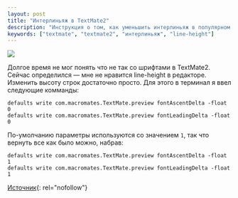 ```yaml
---
layout: post
title: "Интерлиньяж в TextMate2"
description: "Инструкция о том, как уменьшить интерлиньяж в популярном текстовом редакторе textmate 2"
keywords: ["textmate", "textmate2", "интерлиньяж", "line-height"]
---
```


<img src="http://31808.selcdn.ru/it-prm/pics/textmate2LH.jpg" class="img-center" /> 

Долгое время не мог понять что не так со шрифтами в TextMate2. Сейчас определился — мне не нравится line-height в редакторе. Изменить высоту строк достаточно просто. Для этого в терминал я ввел следующие комманды: 

<pre><code>defaults write com.macromates.TextMate.preview fontAscentDelta -float 0
defaults write com.macromates.TextMate.preview fontLeadingDelta -float 0</code></pre>
  
По-умолчанию параметры используются со значением `1`, так что вернуть все как было можно, набрав:

<pre><code>defaults write com.macromates.TextMate.preview fontAscentDelta -float 1
defaults write com.macromates.TextMate.preview fontLeadingDelta -float 1</code></pre>

[Источник][]{: rel="nofollow"}

[Источник]: https://github.com/textmate/textmate/issues/373